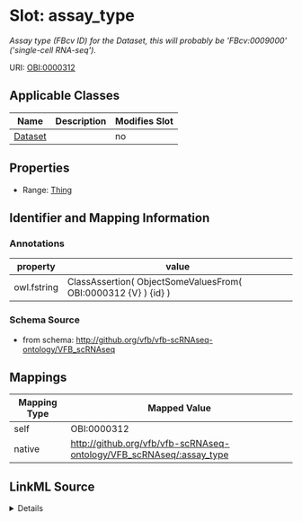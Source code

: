 

# Slot: assay_type


_Assay type (FBcv ID) for the Dataset, this will probably be 'FBcv:0009000' ('single-cell RNA-seq')._



URI: [OBI:0000312](http://purl.obolibrary.org/obo/OBI_0000312)



<!-- no inheritance hierarchy -->





## Applicable Classes

| Name | Description | Modifies Slot |
| --- | --- | --- |
| [Dataset](Dataset.md) |  |  no  |







## Properties

* Range: [Thing](Thing.md)





## Identifier and Mapping Information





### Annotations

| property | value |
| --- | --- |
| owl.fstring | ClassAssertion( ObjectSomeValuesFrom( OBI:0000312 {V} ) {id} ) |



### Schema Source


* from schema: http://github.org/vfb/vfb-scRNAseq-ontology/VFB_scRNAseq




## Mappings

| Mapping Type | Mapped Value |
| ---  | ---  |
| self | OBI:0000312 |
| native | http://github.org/vfb/vfb-scRNAseq-ontology/VFB_scRNAseq/:assay_type |




## LinkML Source

<details>
```yaml
name: assay_type
annotations:
  owl.fstring:
    tag: owl.fstring
    value: ClassAssertion( ObjectSomeValuesFrom( OBI:0000312 {V} ) {id} )
description: Assay type (FBcv ID) for the Dataset, this will probably be 'FBcv:0009000'
  ('single-cell RNA-seq').
from_schema: http://github.org/vfb/vfb-scRNAseq-ontology/VFB_scRNAseq
rank: 1000
slot_uri: OBI:0000312
alias: assay_type
owner: Dataset
domain_of:
- Dataset
range: Thing

```
</details>